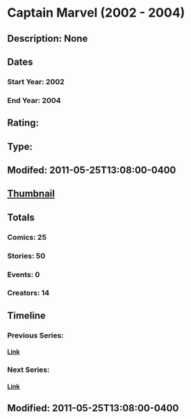 # Captain Marvel (2002 - 2004)
## Description: None
## Dates
### Start Year: 2002
### End Year: 2004
## Rating: 
## Type: 
## Modifed: 2011-05-25T13:08:00-0400
## [Thumbnail](http://i.annihil.us/u/prod/marvel/i/mg/8/80/4bb645f0ba133.jpg)
## Totals
### Comics: 25
### Stories: 50
### Events: 0
### Creators: 14
## Timeline
### Previous Series: 
#### [Link]()
### Next Series: 
#### [Link]()
## Modified: 2011-05-25T13:08:00-0400